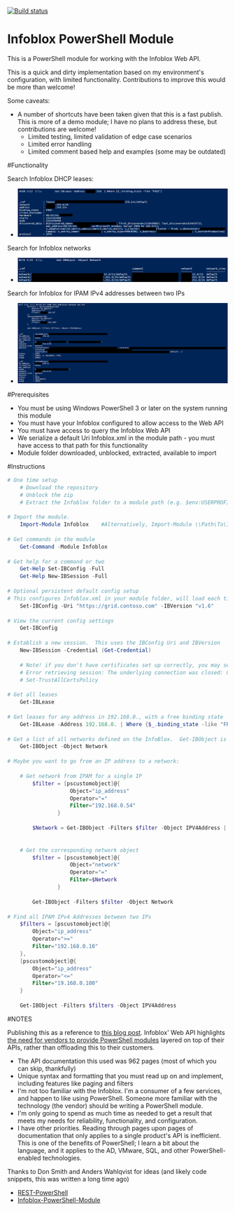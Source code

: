 [![Build status](https://ci.appveyor.com/api/projects/status/9xnsg4e3hfa7uank/branch/master?svg=true)](https://ci.appveyor.com/project/RamblingCookieMonster/infoblox)

Infoblox PowerShell Module
=============

This is a PowerShell module for working with the Infoblox Web API.

This is a quick and dirty implementation based on my environment's configuration, with limited functionality.  Contributions to improve this would be more than welcome!

Some caveats:

 * A number of shortcuts have been taken given that this is a fast publish.  This is more of a demo module; I have no plans to address these, but contributions are welcome!
   * Limited testing, limited validation of edge case scenarios
   * Limited error handling
   * Limited comment based help and examples (some may be outdated)

#Functionality

Search Infoblox DHCP leases:
  * ![Search for Infoblox DHCP leases](/Media/Get-IBLease.png)

Search for Infoblox networks
  * ![Search for Infoblox networks](/Media/Get-IBObject.png)

Search for Infoblox for IPAM IPv4 addresses between two IPs
  * ![Search for Infoblox DHCP leases](/Media/Get-IBObjectFilter.png)

#Prerequisites
    
 * You must be using Windows PowerShell 3 or later on the system running this module
 * You must have your Infoblox configured to allow access to the Web API
 * You must have access to query the Infoblox Web API
 * We serialize a default Uri Infoblox.xml in the module path - you must have access to that path for this functionality
 * Module folder downloaded, unblocked, extracted, available to import

#Instructions

```powershell
# One time setup
    # Download the repository
    # Unblock the zip
    # Extract the Infoblox folder to a module path (e.g. $env:USERPROFILE\Documents\WindowsPowerShell\Modules\)

# Import the module.
    Import-Module Infoblox    #Alternatively, Import-Module \\Path\To\Infoblox

# Get commands in the module
    Get-Command -Module Infoblox

# Get help for a command or two
    Get-Help Set-IBConfig -Full
    Get-Help New-IBSession -Full

# Optional persistent default config setup
# This configures Infoblox.xml in your module folder, will load each time you import the module
    Set-IBConfig -Uri "https://grid.contoso.com" -IBVersion "v1.6"

# View the current config settings
    Get-IBConfig

# Establish a new session.  This uses the IBConfig Uri and IBVersion
    New-IBSession -Credential (Get-Credential)

    # Note! if you don't have certificates set up correctly, you may see the following error.  Set-TrustAllCertsPolicy is a temporary solution
    # Error retrieving session: The underlying connection was closed: Could not establish trust relationship for the SSL/TLS secure channel.
    # Set-TrustAllCertsPolicy

# Get all leases 
    Get-IBLease

# Get leases for any address in 192.168.0., with a free binding state
    Get-IBLease -Address 192.168.0. | Where {$_.binding_state -like "FREE"}

# Get a list of all networks defined on the InfoBlox.  Get-IBObject is a generic wrapper to pull random object types
    Get-IBObject -Object Network

# Maybe you want to go from an IP address to a network:

    # Get network from IPAM for a single IP
        $filter = [pscustomobject]@{
                    Object="ip_address"
                    Operator="="
                    Filter="192.168.0.54"
                }

        $Network = Get-IBObject -Filters $filter -Object IPV4Address | Select -ExpandProperty network


    # Get the corresponding network object
        $filter = [pscustomobject]@{
                    Object="network"
                    Operator="="
                    Filter=$Network
                }

        Get-IBObject -Filters $filter -Object Network 

# Find all IPAM IPv4 Addresses between two IPs
    $filters = [pscustomobject]@{
        Object="ip_address"
        Operator=">="
        Filter="192.168.0.10"
    },
    [pscustomobject]@{
        Object="ip_address"
        Operator="<="
        Filter="19.168.0.100"
    }

    Get-IBObject -Filters $filters -Object IPV4Address
```
	
#NOTES

  Publishing this as a reference to [this blog post](https://ramblingcookiemonster.wordpress.com/2015/02/26/querying-the-infoblox-web-api-with-powershell/).  Infoblox' Web API highlights [the need for vendors to provide PowerShell modules](https://ramblingcookiemonster.wordpress.com/2015/02/07/rest-powershell-and-infoblox/) layered on top of their APIs, rather than offloading this to their customers.

  * The API documentation this used was 962 pages (most of which you can skip, thankfully)
  * Unique syntax and formatting that you must read up on and implement, including features like paging and filters
  * I'm not too familiar with the Infoblox.  I'm a consumer of a few services, and happen to like using PowerShell.  Someone more familiar with the technology (the vendor) should be writing a PowerShell module.
  * I'm only going to spend as much time as needed to get a result that meets my needs for reliability, functionality, and configuration.
  * I have other priorities.  Reading through pages upon pages of documentation that only applies to a single product's API is inefficient.  This is one of the benefits of PowerShell; I learn a bit about the language, and it applies to the AD, VMware, SQL, and other PowerShell-enabled technologies.

Thanks to Don Smith and Anders Wahlqvist for ideas (and likely code snippets, this was written a long time ago)

 * [REST-PowerShell](https://github.com/Infoblox-API/REST-PowerShell)
 * [Infoblox-PowerShell-Module](https://github.com/DollarUnderscore/Infoblox-PowerShell-Module)

